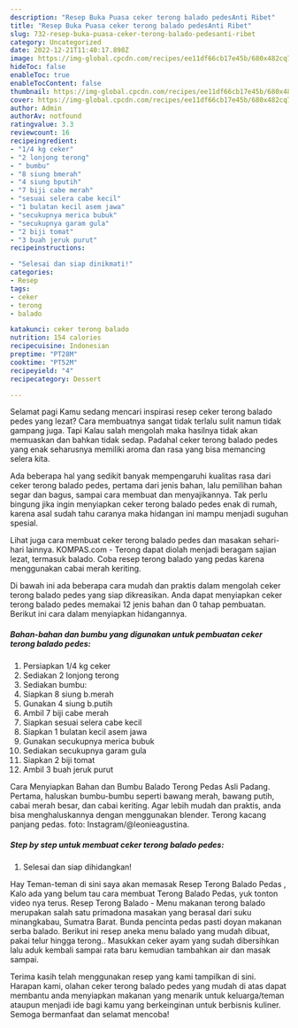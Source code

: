```yaml
---
description: "Resep Buka Puasa ceker terong balado pedesAnti Ribet"
title: "Resep Buka Puasa ceker terong balado pedesAnti Ribet"
slug: 732-resep-buka-puasa-ceker-terong-balado-pedesanti-ribet
category: Uncategorized
date: 2022-12-21T11:40:17.898Z
image: https://img-global.cpcdn.com/recipes/ee11df66cb17e45b/680x482cq70/ceker-terong-balado-pedes-foto-resep-utama.jpg
hideToc: false
enableToc: true
enableTocContent: false
thumbnail: https://img-global.cpcdn.com/recipes/ee11df66cb17e45b/680x482cq70/ceker-terong-balado-pedes-foto-resep-utama.jpg
cover: https://img-global.cpcdn.com/recipes/ee11df66cb17e45b/680x482cq70/ceker-terong-balado-pedes-foto-resep-utama.jpg
author: Admin
authorAv: notfound
ratingvalue: 3.3
reviewcount: 16
recipeingredient:
- "1/4 kg ceker"
- "2 lonjong terong"
- " bumbu"
- "8 siung bmerah"
- "4 siung bputih"
- "7 biji cabe merah"
- "sesuai selera cabe kecil"
- "1 bulatan kecil asem jawa"
- "secukupnya merica bubuk"
- "secukupnya garam gula"
- "2 biji tomat"
- "3 buah jeruk purut"
recipeinstructions:

- "Selesai dan siap dinikmati!"
categories:
- Resep
tags:
- ceker
- terong
- balado

katakunci: ceker terong balado 
nutrition: 154 calories
recipecuisine: Indonesian
preptime: "PT28M"
cooktime: "PT52M"
recipeyield: "4"
recipecategory: Dessert

---
```



Selamat pagi Kamu sedang mencari inspirasi resep ceker terong balado pedes yang lezat? Cara membuatnya sangat tidak terlalu sulit namun tidak gampang juga. Tapi Kalau salah mengolah maka hasilnya tidak akan memuaskan dan bahkan tidak sedap. Padahal ceker terong balado pedes yang enak seharusnya memiliki aroma dan rasa yang bisa memancing selera kita.


Ada beberapa hal yang sedikit banyak mempengaruhi kualitas rasa dari ceker terong balado pedes, pertama dari jenis bahan, lalu pemilihan bahan segar dan bagus, sampai cara membuat dan menyajikannya. Tak perlu bingung jika ingin menyiapkan ceker terong balado pedes enak di rumah, karena asal sudah tahu caranya maka hidangan ini mampu menjadi suguhan spesial.

Lihat juga cara membuat ceker terong balado pedes dan masakan sehari-hari lainnya. KOMPAS.com - Terong dapat diolah menjadi beragam sajian lezat, termasuk balado. Coba resep terong balado yang pedas karena menggunakan cabai merah keriting.


Di bawah ini ada beberapa cara mudah dan praktis dalam mengolah ceker terong balado pedes yang siap dikreasikan. Anda dapat menyiapkan ceker terong balado pedes memakai 12 jenis bahan dan 0 tahap pembuatan. Berikut ini cara dalam menyiapkan hidangannya.

<!--inarticleads1-->

##### Bahan-bahan dan bumbu yang digunakan untuk pembuatan ceker terong balado pedes:

1. Persiapkan 1/4 kg ceker
1. Sediakan 2 lonjong terong
1. Sediakan  bumbu:
1. Siapkan 8 siung b.merah
1. Gunakan 4 siung b.putih
1. Ambil 7 biji cabe merah
1. Siapkan sesuai selera cabe kecil
1. Siapkan 1 bulatan kecil asem jawa
1. Gunakan secukupnya merica bubuk
1. Sediakan secukupnya garam gula
1. Siapkan 2 biji tomat
1. Ambil 3 buah jeruk purut


Cara Menyiapkan Bahan dan Bumbu Balado Terong Pedas Asli Padang. Pertama, haluskan bumbu-bumbu seperti bawang merah, bawang putih, cabai merah besar, dan cabai keriting. Agar lebih mudah dan praktis, anda bisa menghaluskannya dengan menggunakan blender. Terong kacang panjang pedas. foto: Instagram/@leonieagustina. 

<!--inarticleads2-->

##### Step by step untuk membuat ceker terong balado pedes:


1. Selesai dan siap dihidangkan!

Hay Teman-teman di sini saya akan memasak Resep Terong Balado Pedas , Kalo ada yang belum tau cara membuat Terong Balado Pedas, yuk tonton video nya terus. Resep Terong Balado - Menu makanan terong balado merupakan salah satu primadona masakan yang berasal dari suku minangkabau, Sumatra Barat. Bunda pencinta pedas pasti doyan makanan serba balado. Berikut ini resep aneka menu balado yang mudah dibuat, pakai telur hingga terong.. Masukkan ceker ayam yang sudah dibersihkan lalu aduk kembali sampai rata baru kemudian tambahkan air dan masak sampai. 

Terima kasih telah menggunakan resep yang kami tampilkan di sini. Harapan kami, olahan ceker terong balado pedes yang mudah di atas dapat membantu anda menyiapkan makanan yang menarik untuk keluarga/teman ataupun menjadi ide bagi kamu yang berkeinginan untuk berbisnis kuliner. Semoga bermanfaat dan selamat mencoba!
